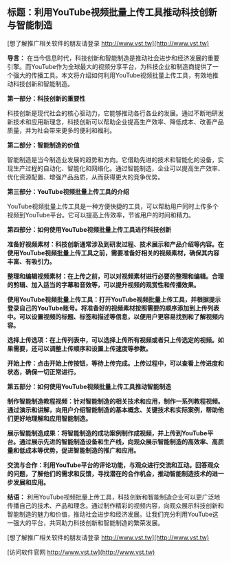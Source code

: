 ## **标题：利用YouTube视频批量上传工具推动科技创新与智能制造**

[想了解推广相关软件的朋友请登录 http://www.vst.tw](http://www.vst.tw)

**导言：**
在当今信息时代，科技创新和智能制造是推动社会进步和经济发展的重要引擎。而YouTube作为全球最大的视频分享平台，为科技企业和制造商提供了一个强大的传播工具。本文将介绍如何利用YouTube视频批量上传工具，有效地推动科技创新和智能制造。

**第一部分：科技创新的重要性**

科技创新是现代社会的核心驱动力，它能够推动各行各业的发展。通过不断地研发新技术和应用新理念，科技创新可以帮助企业提高生产效率、降低成本、改善产品质量，并为社会带来更多的便利和福利。

**第二部分：智能制造的价值**

智能制造是当今制造业发展的趋势和方向。它借助先进的技术和智能化的设备，实现生产过程的自动化、智能化和网络化。通过智能制造，企业可以提高生产效率、优化资源配置、增强产品品质，从而获得更大的竞争优势。

**第三部分：YouTube视频批量上传工具的介绍**

YouTube视频批量上传工具是一种方便快捷的工具，可以帮助用户同时上传多个视频到YouTube平台。它可以提高上传效率，节省用户的时间和精力。

**第四部分：如何使用YouTube视频批量上传工具进行科技创新**

**准备好视频素材：科技创新通常涉及到研发过程、技术展示和产品介绍等内容。在使用YouTube视频批量上传工具之前，需要准备好相关的视频素材，确保其内容丰富、有吸引力。**

**整理和编辑视频素材：在上传之前，可以对视频素材进行必要的整理和编辑。合理的剪辑、加入适当的字幕和音效等，可以提升视频的观赏性和传播效果。**

**使用YouTube视频批量上传工具：打开YouTube视频批量上传工具，并根据提示登录自己的YouTube账号。将准备好的视频素材按照需要的顺序添加到上传列表中。可以设置视频的标题、标签和描述等信息，以便用户更容易找到和了解视频内容。**

**选择上传选项：在上传列表中，可以选择上传所有视频或者只上传选定的视频。如果需要，还可以调整上传顺序和设置上传速度等参数。**

**开始上传：点击开始上传按钮，等待上传完成。上传过程中，可以查看上传进度和状态，确保一切正常进行。**

**第五部分：如何使用YouTube视频批量上传工具推动智能制造**

**制作智能制造教程视频：针对智能制造的相关技术和应用，制作一系列教程视频。通过演示和讲解，向用户介绍智能制造的基本概念、关键技术和实际案例，帮助他们更好地理解和应用智能制造。**

**展示智能制造成果：将智能制造的成功案例制作成视频，并上传到YouTube平台。通过展示先进的智能制造设备和生产线，向观众展示智能制造的高效率、高质量和低成本等优势，促进智能制造的推广和应用。**

**交流与合作：利用YouTube平台的评论功能，与观众进行交流和互动。回答观众的问题，了解他们的需求和反馈，寻找潜在的合作机会，推动智能制造技术的进一步发展和应用。**

**结语：**
利用YouTube视频批量上传工具，科技创新和智能制造企业可以更广泛地传播自己的技术、产品和理念。通过制作精彩的视频内容，向观众展示科技创新和智能制造的魅力和价值，推动社会进步和经济发展。让我们充分利用YouTube这一强大的平台，共同助力科技创新和智能制造的繁荣发展。

[想了解推广相关软件的朋友请登录 http://www.vst.tw](http://www.vst.tw)


[访问软件官网 http://www.vst.tw](http://www.vst.tw)

